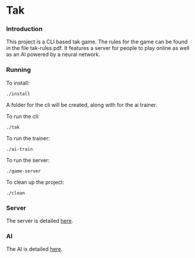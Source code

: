 Tak
===


### Introduction

This project is a CLI based tak game.
The rules for the game can be found in the file tak-rules.pdf.
It features a server for people to play online as well as an AI powered by a neural network.

### Running

To install:

    ./install

A folder for the cli will be created, along with for the ai trainer.

To run the cli:

    ./tak

To run the trainer:

    ./ai-train

To run the server:

    ./game-server

To clean up the project:

    ./clean

### Server

The server is detailed [here](tak-server/README.md).

### AI

The AI is detailed [here](tak-ai/README.md).
